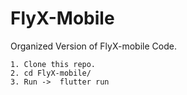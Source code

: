# FlyX-Mobile

Organized Version of FlyX-mobile Code.
```
1. Clone this repo.
2. cd FlyX-mobile/
3. Run ->  flutter run
```

